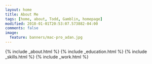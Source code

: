 ```yaml
---
layout: home
title: About Me
tags: [home, about, Todd, Gamblin, homepage]
modified: 2018-01-01T20:53:07.573882-04:00
comments: false
image:
  feature: banners/mac-pro_adan.jpg
---
```


{% include _about.html %}
{% include _education.html %}
{% include _skills.html %}
{% include _work.html %}

